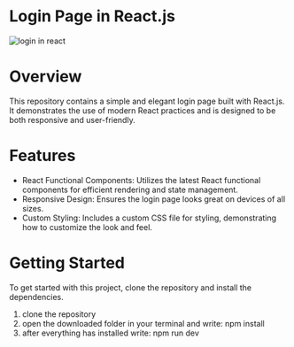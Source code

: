 # Login Page in React.js

![login in react](https://github.com/Kuzma02/Login-Page-In-React.js/assets/138793624/2b569c7a-6006-4d10-89e4-5f7ad58203ad)

# Overview
This repository contains a simple and elegant login page built with React.js. It demonstrates the use of modern React practices and is designed to be both responsive and user-friendly.

# Features
- React Functional Components: Utilizes the latest React functional components for efficient rendering and state management.
- Responsive Design: Ensures the login page looks great on devices of all sizes.
- Custom Styling: Includes a custom CSS file for styling, demonstrating how to customize the look and feel.

# Getting Started
To get started with this project, clone the repository and install the dependencies.
1. clone the repository
2. open the downloaded folder in your terminal and write: npm install
3. after everything has installed write: npm run dev
